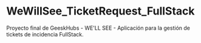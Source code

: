 # WeWillSee_TicketRequest_FullStack
Proyecto final de GeeskHubs - WE'LL SEE - Aplicación para la gestión de tickets de incidencia FullStack.
